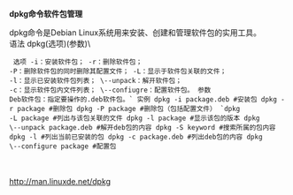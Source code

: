 **dpkg命令软件包管理**

dpkg命令是Debian Linux系统用来安装、创建和管理软件包的实用工具。\
语法 dpkg(选项)(参数)\

```
 选项 -i：安装软件包； -r：删除软件包；
-P：删除软件包的同时删除其配置文件； -L：显示于软件包关联的文件；
-l：显示已安装软件包列表； \--unpack：解开软件包；
-c：显示软件包内文件列表； \--confiugre：配置软件包。 参数
Deb软件包：指定要操作的.deb软件包。` 实例 dpkg -i package.deb #安装包 dpkg -r package #删除包 dpkg -P package #删除包（包括配置文件） `dpkg
-L package #列出与该包关联的文件 dpkg -l package #显示该包的版本 dpkg
\--unpack package.deb #解开deb包的内容 dpkg -S keyword #搜索所属的包内容
dpkg -l #列出当前已安装的包 dpkg -c package.deb #列出deb包的内容 dpkg
\--configure package #配置包 
```
\
\
<http://man.linuxde.net/dpkg>
